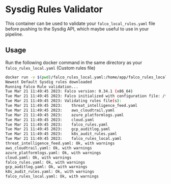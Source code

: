 # Sysdig Rules Validator 

This container can be used to validate your `falco_local_rules.yaml` file before pushing to the Sysdig API, which maybe useful to use in your pipeline.

## Usage

Run the following docker command in the same directory as your `falco_rules_local.yaml` (Custom rules file)

```bash
docker run -v $(pwd)/falco_rules_local.yaml:/home/app/falco_rules_local.yaml -e SECURE_API_TOKEN=xxxx -e API_ENDPOINT=https://app.au1.sysdig.com ghcr.io/andrewd-sysdig/sysdig-rules-validator:latest
Newest Default Sysdig rules downloaded
Running Falco Rule validation...
Tue Mar 21 11:49:45 2023: Falco version: 0.34.1 (x86_64)
Tue Mar 21 11:49:45 2023: Falco initialized with configuration file: /falco/etc/falco/falco.yaml
Tue Mar 21 11:49:45 2023: Validating rules file(s):
Tue Mar 21 11:49:45 2023:    threat_intelligence_feed.yaml
Tue Mar 21 11:49:45 2023:    aws_cloudtrail.yaml
Tue Mar 21 11:49:45 2023:    azure_platformlogs.yaml
Tue Mar 21 11:49:45 2023:    cloud.yaml
Tue Mar 21 11:49:45 2023:    falco_rules.yaml
Tue Mar 21 11:49:45 2023:    gcp_auditlog.yaml
Tue Mar 21 11:49:45 2023:    k8s_audit_rules.yaml
Tue Mar 21 11:49:45 2023:    falco_rules_local.yaml
threat_intelligence_feed.yaml: Ok, with warnings
aws_cloudtrail.yaml: Ok, with warnings
azure_platformlogs.yaml: Ok, with warnings
cloud.yaml: Ok, with warnings
falco_rules.yaml: Ok, with warnings
gcp_auditlog.yaml: Ok, with warnings
k8s_audit_rules.yaml: Ok, with warnings
falco_rules_local.yaml: Ok, with warnings
```